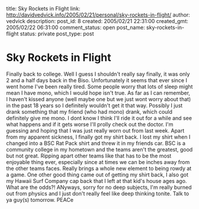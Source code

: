 title: Sky Rockets in Flight
link: http://davidvedvick.info/2005/02/21/personal/sky-rockets-in-flight/
author: vedvick
description: 
post_id: 8
created: 2005/02/21 22:31:00
created_gmt: 2005/02/22 06:31:00
comment_status: open
post_name: sky-rockets-in-flight
status: private
post_type: post

# Sky Rockets in Flight

Finally back to college. Well I guess I shouldn't really say finally, it was only 2 and a half days back in the Biso. Unfortunately it seems that ever since I went home I've been really tired. Some people worry that lots of sleep might mean I have mono, which I would hope isn't true. As far as I can remember, I haven't kissed anyone (well maybe one but we just wont worry about that) in the past 18 years so I definitely wouldn't get it that way. Possibly I just drank something that my friend (who had mono) drank, which could definitely give me mono. I dont know I think I'll ride it out for a while and see what happens and if it gets worse I'll prolly check out the doctor. I'm guessing and hoping that I was just really worn out from last week. Apart from my apparent sickness, I finally got my shirt back. I lost my shirt when I changed into a BSC Rat Pack shirt and threw it in my friends car. BSC is a community college in my hometown and the teams aren't the greatest, good but not great. Ripping apart other teams like that has to be the most enjoyable thing ever, especially since at times we can be inches away from the other teams faces. Really brings a whole new element to being rowdy at a game. One other good thing came out of getting my shirt back, I also got my Hawaii Surf Company cap back that I left at that kid's house ages ago. What are the odds?! ANyways, sorry for no deep subjects, I'm really burned out from physics and I just don't really feel like deep thinking tonite. Talk to ya guy(s) tomorrow. PEACe